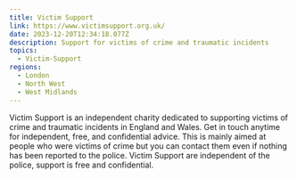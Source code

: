 ```yaml
---
title: Victim Support
link: https://www.victimsupport.org.uk/
date: 2023-12-20T12:34:18.077Z
description: Support for victims of crime and traumatic incidents
topics:
  - Victim-Support
regions:
  - London
  - North West
  - West Midlands
---
```

Victim Support is an independent charity dedicated to supporting victims of crime and traumatic incidents in England and Wales. Get in touch anytime for independent, free, and confidential advice. This is mainly aimed at people who were victims of crime but you can contact them even if nothing has been reported to the police. Victim Support are independent of the police, support is free and confidential.